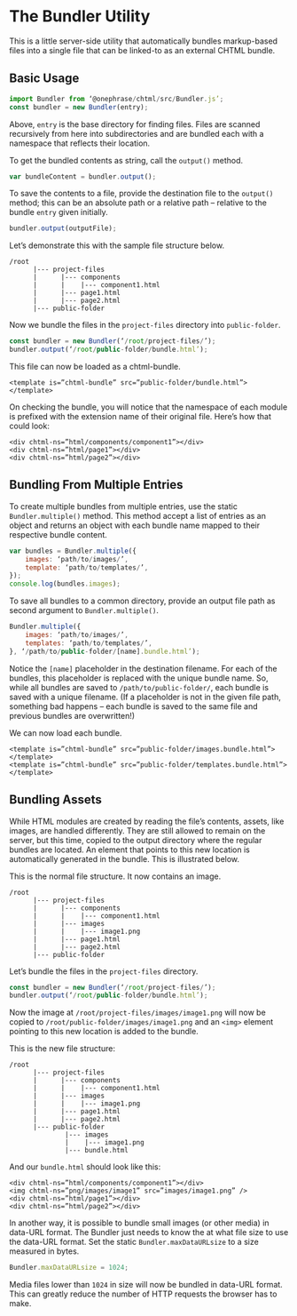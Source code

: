 # The Bundler Utility

This is a little server-side utility that automatically bundles markup-based files into a single file that can be linked-to as an external CHTML bundle.

## Basic Usage

```javascript
import Bundler from ‘@onephrase/chtml/src/Bundler.js’;
const bundler = new Bundler(entry);
```

Above, `entry` is the base directory for finding files. Files are scanned recursively from here into subdirectories and are bundled each with a namespace that reflects their location.

To get the bundled contents as string, call the `output()` method.

```javascript
var bundleContent = bundler.output();
```

To save the contents to a file, provide the destination file to the `output()` method; this can be an absolute path or a relative path – relative to the bundle `entry` given initially.

```javascript
bundler.output(outputFile);
```

Let’s demonstrate this with the sample file structure below.

```markup
/root
      |--- project-files
      |      |--- components
      |      |    |--- component1.html
      |      |--- page1.html
      |      |--- page2.html
      |--- public-folder
```

Now we bundle the files in the `project-files` directory into `public-folder`.

```javascript
const bundler = new Bundler(‘/root/project-files/’);
bundler.output(‘/root/public-folder/bundle.html’);
```

This file can now be loaded as a chtml-bundle.

```markup
<template is=”chtml-bundle” src=”public-folder/bundle.html”></template>
```

On checking the bundle, you will notice that the namespace of each module is prefixed with the extension name of their original file. Here’s how that could look:

```markup
<div chtml-ns=”html/components/component1”></div>
<div chtml-ns=”html/page1”></div>
<div chtml-ns=”html/page2”></div>
```

## Bundling From Multiple Entries

To create multiple bundles from multiple entries, use the static `Bundler.multiple()` method. This method accept a list of entries as an object and returns an object with each bundle name mapped to their respective bundle content.

```javascript
var bundles = Bundler.multiple({
    images: ‘path/to/images/’,
    template: ‘path/to/templates/’,
});
console.log(bundles.images);
```

To save all bundles to a common directory, provide an output file path as second argument to `Bundler.multiple()`.

```javascript
Bundler.multiple({
    images: ‘path/to/images/’,
    templates: ‘path/to/templates/’,
}, ‘/path/to/public-folder/[name].bundle.html’);
```

Notice the `[name]` placeholder in the destination filename. For each of the bundles, this placeholder is replaced with the unique bundle name. So, while all bundles are saved to `/path/to/public-folder/`, each bundle is saved with a unique filename. \(If a placeholder is not in the given file path, something bad happens – each bundle is saved to the same file and previous bundles are overwritten!\)

We can now load each bundle.

```markup
<template is=”chtml-bundle” src=”public-folder/images.bundle.html”></template>
<template is=”chtml-bundle” src=”public-folder/templates.bundle.html”></template>
```

## Bundling Assets

While HTML modules are created by reading the file’s contents, assets, like images, are handled differently. They are still allowed to remain on the server, but this time, copied to the output directory where the regular bundles are located. An element that points to this new location is automatically generated in the bundle. This is illustrated below.

This is the normal file structure. It now contains an image.

```markup
/root
      |--- project-files
      |      |--- components
      |      |    |--- component1.html
      |      |--- images
      |      |    |--- image1.png
      |      |--- page1.html
      |      |--- page2.html
      |--- public-folder
```

Let’s bundle the files in the `project-files` directory.

```javascript
const bundler = new Bundler(‘/root/project-files/’);
bundler.output(‘/root/public-folder/bundle.html’);
```

Now the image at `/root/project-files/images/image1.png` will now be copied to `/root/public-folder/images/image1.png` and an `<img>` element pointing to this new location is added to the bundle.

This is the new file structure:

```markup
/root
      |--- project-files
      |      |--- components
      |      |    |--- component1.html
      |      |--- images
      |      |    |--- image1.png
      |      |--- page1.html
      |      |--- page2.html
      |--- public-folder
              |--- images
              |    |--- image1.png
              |--- bundle.html
```

And our `bundle.html` should look like this:

```markup
<div chtml-ns=”html/components/component1”></div>
<img chtml-ns=”png/images/image1” src=”images/image1.png” />
<div chtml-ns=”html/page1”></div>
<div chtml-ns=”html/page2”></div>
```

In another way, it is possible to bundle small images \(or other media\) in data-URL format. The Bundler just needs to know the at what file size to use the data-URL format. Set the static `Bundler.maxDataURLsize` to a size measured in bytes.

```javascript
Bundler.maxDataURLsize = 1024;
```

Media files lower than `1024` in size will now be bundled in data-URL format. This can greatly reduce the number of HTTP requests the browser has to make.

